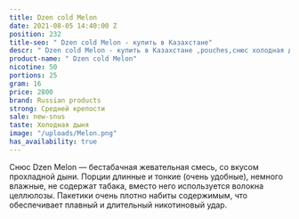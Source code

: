 ```yaml
---
title: Dzen cold Melon
date: 2021-08-05 14:40:00 Z
position: 232
title-seo: " Dzen cold Melon - купить в Казахстане"
descr: " Dzen cold Melon - купить в Казахстане ,pouches,снюс холодная дыня"
product-name: " Dzen cold Melon"
nicotine: 50
portions: 25
gram: 16
price: 2800
brand: Russian products
strong: Средней крепости
sale: new-snus
taste: Холодная дыня
image: "/uploads/Melon.png"
has_availability: true
---
```


Снюс Dzen Melon — бестабачная жевательная смесь, со вкусом прохладной дыни. Порции длинные и тонкие (очень удобные), немного влажные, не содержат табака, вместо него используется волокна целлюлозы. Пакетики очень плотно набиты содержимым, что обеспечивает плавный и длительный никотиновый удар.